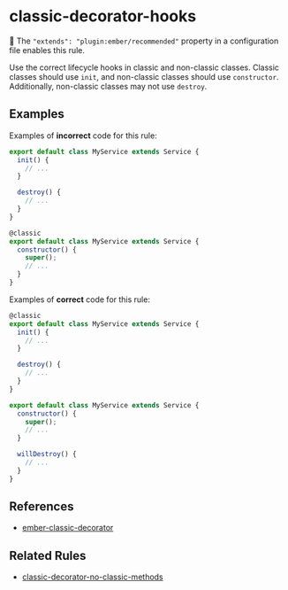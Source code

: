 # classic-decorator-hooks

:car: The `"extends": "plugin:ember/recommended"` property in a configuration file enables this rule.

Use the correct lifecycle hooks in classic and non-classic classes. Classic
classes should use `init`, and non-classic classes should use `constructor`.
Additionally, non-classic classes may not use `destroy`.

## Examples

Examples of **incorrect** code for this rule:

```javascript
export default class MyService extends Service {
  init() {
    // ...
  }

  destroy() {
    // ...
  }
}
```

```javascript
@classic
export default class MyService extends Service {
  constructor() {
    super();
    // ...
  }
}
```

Examples of **correct** code for this rule:

```javascript
@classic
export default class MyService extends Service {
  init() {
    // ...
  }

  destroy() {
    // ...
  }
}
```

```javascript
export default class MyService extends Service {
  constructor() {
    super();
    // ...
  }

  willDestroy() {
    // ...
  }
}
```

## References

- [ember-classic-decorator](https://github.com/pzuraq/ember-classic-decorator)

## Related Rules

- [classic-decorator-no-classic-methods](classic-decorator-no-classic-methods.md)

